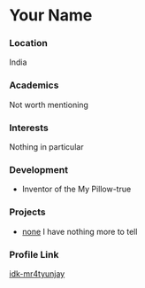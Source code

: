# Your Name

### Location

India

### Academics

Not worth mentioning

### Interests

Nothing in particular

### Development

- Inventor of the My Pillow-true

### Projects

- [none](idk-mr4tyunjay) I have nothing more to tell 

### Profile Link

[idk-mr4tyunjay](https://github.com/idk-mr4tyunjay)